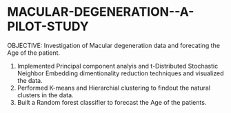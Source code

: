 # MACULAR-DEGENERATION--A-PILOT-STUDY
OBJECTIVE: Investigation of Macular degeneration data and forecating the Age of the patient.
1. Implemented Principal component analyis and t-Distributed Stochastic Neighbor Embedding dimentionality reduction techniques 
   and visualized the data.
2. Performed K-means and Hierarchial clustering to findout the natural clusters in the data.
3. Built a Random forest classifier to forecast the Age of the patients.

